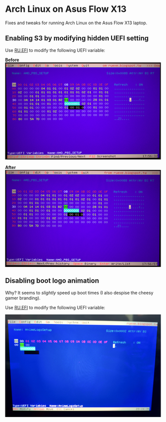 # Arch Linux on Asus Flow X13
Fixes and tweaks for running Arch Linux on the Asus Flow X13 laptop.

## Enabling S3 by modifying hidden UEFI setting
Use [RU.EFI](http://ruexe.blogspot.com/) to modify the following UEFI variable:

**Before**
![Before - Modern Shitshow Enabled](uefi_variable_modern_stanby_enabled.jpg)

**After**
![After - S3 Suspend Enabled](uefi_variable_s3_suspend_enabled.jpg)

## Disabling boot logo animation
Why? It seems to *slightly* speed up boot times (I also despise the cheesy gamer branding).

Use [RU.EFI](http://ruexe.blogspot.com/) to modify the following UEFI variable:

![Goodbye Anustek](disable_boot_animation.jpg)
